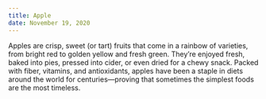 ```yaml
---
title: Apple
date: November 19, 2020
---
```


Apples are crisp, sweet (or tart) fruits that come in a rainbow of varieties, from bright red to golden yellow and fresh green. They’re enjoyed fresh, baked into pies, pressed into cider, or even dried for a chewy snack. Packed with fiber, vitamins, and antioxidants, apples have been a staple in diets around the world for centuries—proving that sometimes the simplest foods are the most timeless.

